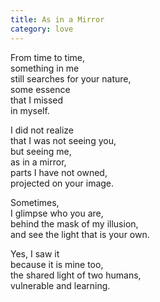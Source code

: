```yaml
---
title: As in a Mirror
category: love
---
```

From time to time,  
something in me  
still searches for your nature,  
some essence  
that I missed   
in myself.

I did not realize  
that I was not seeing you,  
but seeing me,  
as in a mirror,  
parts I have not owned,  
projected on your image.

Sometimes,  
I glimpse who you are,  
behind the mask of my illusion,  
and see the light that is your own.

Yes, I saw it  
because it is mine too,  
the shared light of two humans,  
vulnerable and learning.
